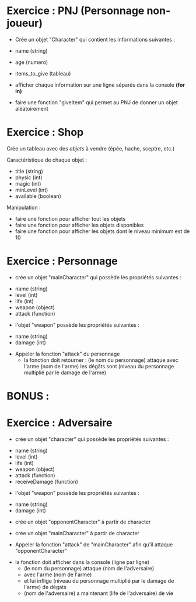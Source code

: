 # Exercice : PNJ (Personnage non-joueur)

* Crée un objet "Character" qui contient les informations suivantes : 

- name (string) 
- age (numero) 
- items_to_give (tableau)

- afficher chaque information sur une ligne séparés dans la console __(for in)__
- faire une fonction "giveItem" qui permet au PNJ de donner un objet aléatoirement

# Exercice : Shop

Crée un tableau avec des *objets* à vendre (épée, hache, sceptre, etc.)

Caractéristique de chaque objet :

- title (string) 
- physic (int)
- magic (int)
- minLevel (int)
- available (boolean)

Manipulation :

- faire une fonction pour afficher tout les objets
- faire une fonction pour afficher les objets disponibles
- faire une fonction pour afficher les objets dont le niveau minimum est de 10


# Exercice : Personnage

* crée un objet "mainCharacter" qui possède les propriétés suivantes : 
- name (string) 
- level (int) 
- life (int) 
- weapon (object) 
- attack (function) 

* l'objet "weapon" possède les propriétés suivantes :
- name (string) 
- damage (int) 

* Appeler la fonction "attack" du personnage
	- la fonction doit retourner :
		(le nom du personnage) attaque avec l'arme (nom de l'arme) les dégâts sont (niveau du personnage multiplié par le damage de l'arme)



# BONUS :

# Exercice : Adversaire

* crée un objet "character" qui possède les propriétés suivantes : 

- name (string) 
- level (int) 
- life (int) 
- weapon (object) 
- attack (function)
- receiveDamage (function)

* l'objet "weapon" possède les propriétés suivantes :

- name (string) 
- damage (int) 

* crée un objet "opponentCharacter" à partir de character
* crée un objet "mainCharacter" à partir de character

* Appeler la fonction "attack" de "mainCharacter" afin qu'il attaque "opponentCharacter"
- la fonction doit afficher dans la console (ligne par ligne)
	+ (le nom du personnage) attaque (nom de l'adversaire)
	+ avec l'arme (nom de l'arme) 
	+ et lui inflige (niveau du personnage multiplié par le damage de l'arme) de dégats
	+ (nom de l'adversaire) a maintenant (life de l'adversaire) de vie






